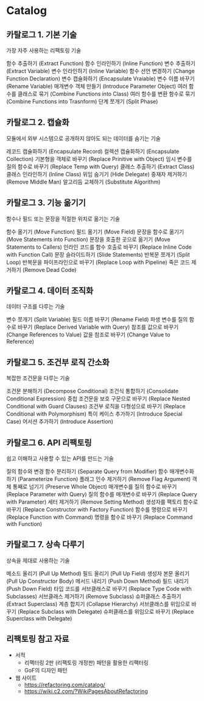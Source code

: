 # Catalog

## 카탈로그 1. 기본 기술 
가장 자주 사용하는 리팩토링 기술

함수 추출하기 (Extract Function)
함수 인라인하기 (Inline Function)
변수 추출하기 (Extract Variable)
변수 인라인하기 (Inline Variable)
함수 선언 변경하기 (Change Function Declaration) 변수 캡슐화하기 (Encapsulate Vraiable)
변수 이름 바꾸기 (Rename Variable)
매개변수 객체 만들기 (Introduce Parameter Object)
여러 함수를 클래스로 묶기 (Combine Functions into Class)
여러 함수를 변환 함수로 묶기 (Combine Functions into Trasnform) 단계 쪼개기 (Split Phase)

## 카탈로그 2. 캡슐화
모듈에서 외부 시스템으로 공개하지 않아도 되는 데이터를 숨기는 기술

레코드 캡슐화하기 (Encapsulate Record)
컬렉션 캡슐화하기 (Encapsulate Collection)
기본형을 객체로 바꾸기 (Replace Prinitive with Object) 임시 변수를 질의 함수로 바꾸기 (Replace Temp with Query) 클래스 추출하기 (Extract Class)
클래스 인라인하기 (Inline Class)
위임 숨기기 (Hide Delegate)
중재자 제거하기 (Remove Middle Man)
알고리듬 교체하기 (Substitute Algorithm)

## 카탈로그 3. 기능 옮기기
함수나 필드 또는 문장을 적절한 위치로 옮기는 기술

함수 옮기기 (Move Function)
필드 옮기기 (Move Field)
문장을 함수로 옮기기 (Move Statements into Function)
문장을 호출한 곳으로 옮기기 (Move Statements to Callers)
인라인 코드를 함수 호출로 바꾸기 (Replace Inline Code with Function Call) 문장 슬라이드하기 (Slide Statements)
반복문 쪼개기 (Split Loop)
반복문을 파이프라인으로 바꾸기 (Replace Loop with Pipeline)
죽은 코드 제거하기 (Remove Dead Code)

## 카탈로그 4. 데이터 조직화
데이터 구조를 다루는 기술 

변수 쪼개기 (Split Variable)
필드 이름 바꾸기 (Rename Field)
파생 변수를 질의 함수로 바꾸기 (Replace Derived Variable with Query) 참조를 값으로 바꾸기 (Change References to Value)
값을 참조로 바꾸기 (Change Value to Reference)

## 카탈로그 5. 조건부 로직 간소화
복잡한 조건문을 다루는 기술

조건문 분해하기 (Decompose Conditional)
조건식 통합하기 (Consolidate Conditional Expression)
중첩 조건문을 보호 구문으로 바꾸기 (Replace Nested Conditional with Guard Clauses)
조건부 로직을 다형성으로 바꾸기 (Replace Conditional with Polymorphism)
특이 케이스 추가하기 (Introduce Special Case) 어서션 추가하기 (Introduce Assertion)

## 카탈로그 6. API 리팩토링
쉽고 이해하고 사용할 수 있는 API를 만드는 기술

질의 함수와 변경 함수 분리하기 (Separate Query from Modifier)
함수 매개변수화하기 (Parameterize Function)
플래그 인수 제거하기 (Remove Flag Argument)
객체 통째로 넘기기 (Preserve Whole Object)
매개변수를 질의 함수로 바꾸기 (Replace Parameter with Query)
질의 함수를 매개변수로 바꾸기 (Replace Query with Parameter)
세터 제거하기 (Remove Setting Method)
생성자를 팩토리 함수로 바꾸기 (Replace Constructor with Factory Function) 함수를 명령으로 바꾸기 (Replace Function with Command)
명령을 함수로 바꾸기 (Replace Command with Function)

## 카탈로그 7. 상속 다루기
상속을 제대로 사용하는 기술


메소드 올리기 (Pull Up Method)
필드 올리기 (Pull Up Field)
생성자 본문 올리기 (Pull Up Constructor Body)
메서드 내리기 (Push Down Method)
필드 내리기 (Push Down Field)
타입 코드를 서브클래스로 바꾸기 (Replace Type Code with Subclasses) 서브클래스 제거하기 (Remove Subclass)
슈퍼클래스 추출하기 (Extract Superclass)
계층 합치기 (Collapse Hierarchy)
서브클래스를 위임으로 바꾸기 (Replace Subclass with Delegate) 슈퍼클래스를 위임으로 바꾸기 (Replace Superclass with Delegate)

## 리팩토링 참고 자료
- 서적
    - 리팩터링 2판 (리팩토링 개정판) 패턴을 활용한 리팩터링
    - GoF의 디자인 패턴
- 웹 사이트
    - https://refactoring.com/catalog/ 
    - https://wiki.c2.com/?WikiPagesAboutRefactoring
